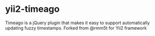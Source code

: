 yii2-timeago
============

Timeago is a jQuery plugin that makes it easy to support automatically updating fuzzy timestamps. Forked from @rmm5t for Yii2 framework
